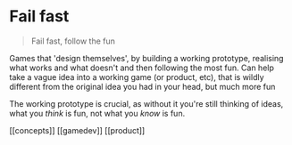 # Fail fast

> Fail fast, follow the fun

Games that 'design themselves', by building a working prototype, realising what works and what doesn't and then following the most fun. Can help take a vague idea into a working game (or product, etc), that is wildly different from the original idea you had in your head, but much more fun

The working prototype is crucial, as without it you're still thinking of ideas, what you _think_ is fun, not what you _know_ is fun.

[[concepts]]
[[gamedev]]
[[product]]